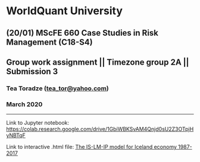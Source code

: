 # WorldQuant University 

## (20/01) MScFE 660 Case Studies in Risk Management (C18-S4) 

## Group work  assignment || Timezone group 2A || Submission 3

### Tea Toradze (tea_tor@yahoo.com) 

### March 2020

---

Link to Jupyter notebook:  https://colab.research.google.com/drive/1GbiWBKSvAM4Qnjd0sU2Z3OTpjHyNBTqF


Link to interactive .html file:  [The IS-LM-IP model for Iceland economy 1987-2017](https://teator.github.io/shared-files/gw3%20CSRM%20group%20work%20sub3%20(TT).html)





